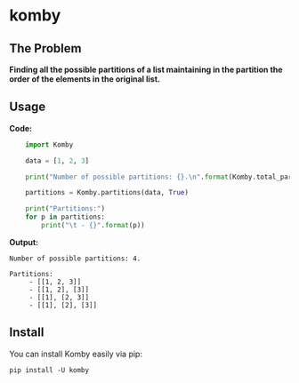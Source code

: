 # komby

## The Problem

**Finding all the possible partitions of a list maintaining in the partition the order of the elements in 
the original list.**

## Usage

**Code:**

```Python
    import Komby

    data = [1, 2, 3]

    print("Number of possible partitions: {}.\n".format(Komby.total_partitions(data)))

    partitions = Komby.partitions(data, True)

    print("Partitions:")
    for p in partitions:
        print("\t - {}".format(p))

```

**Output:**

```
Number of possible partitions: 4.

Partitions:
	 - [[1, 2, 3]]
	 - [[1, 2], [3]]
	 - [[1], [2, 3]]
	 - [[1], [2], [3]]
```

## Install 

You can install Komby easily via pip:

```shell
pip install -U komby
```